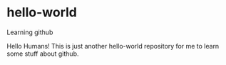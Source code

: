 # hello-world
Learning github

Hello Humans!
This is just another hello-world repository for me to learn some stuff about github.
